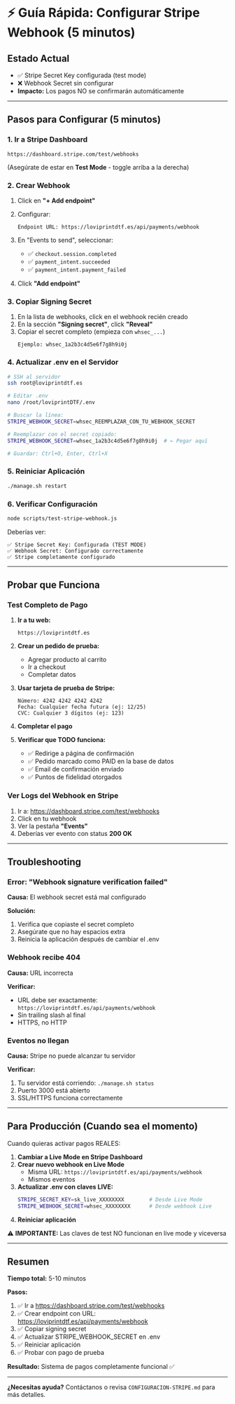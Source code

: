 # ⚡ Guía Rápida: Configurar Stripe Webhook (5 minutos)

## Estado Actual
- ✅ Stripe Secret Key configurada (test mode)
- ❌ Webhook Secret sin configurar
- **Impacto:** Los pagos NO se confirmarán automáticamente

---

## Pasos para Configurar (5 minutos)

### 1. Ir a Stripe Dashboard
```
https://dashboard.stripe.com/test/webhooks
```
(Asegúrate de estar en **Test Mode** - toggle arriba a la derecha)

### 2. Crear Webhook
1. Click en **"+ Add endpoint"**

2. Configurar:
   ```
   Endpoint URL: https://loviprintdtf.es/api/payments/webhook
   ```

3. En "Events to send", seleccionar:
   - ✅ `checkout.session.completed`
   - ✅ `payment_intent.succeeded`
   - ✅ `payment_intent.payment_failed`

4. Click **"Add endpoint"**

### 3. Copiar Signing Secret
1. En la lista de webhooks, click en el webhook recién creado
2. En la sección **"Signing secret"**, click **"Reveal"**
3. Copiar el secret completo (empieza con `whsec_...`)
   ```
   Ejemplo: whsec_1a2b3c4d5e6f7g8h9i0j
   ```

### 4. Actualizar .env en el Servidor
```bash
# SSH al servidor
ssh root@loviprintdtf.es

# Editar .env
nano /root/loviprintDTF/.env

# Buscar la línea:
STRIPE_WEBHOOK_SECRET=whsec_REEMPLAZAR_CON_TU_WEBHOOK_SECRET

# Reemplazar con el secret copiado:
STRIPE_WEBHOOK_SECRET=whsec_1a2b3c4d5e6f7g8h9i0j  # ← Pegar aquí

# Guardar: Ctrl+O, Enter, Ctrl+X
```

### 5. Reiniciar Aplicación
```bash
./manage.sh restart
```

### 6. Verificar Configuración
```bash
node scripts/test-stripe-webhook.js
```

Deberías ver:
```
✅ Stripe Secret Key: Configurada (TEST MODE)
✅ Webhook Secret: Configurado correctamente
✅ Stripe completamente configurado
```

---

## Probar que Funciona

### Test Completo de Pago

1. **Ir a tu web:**
   ```
   https://loviprintdtf.es
   ```

2. **Crear un pedido de prueba:**
   - Agregar producto al carrito
   - Ir a checkout
   - Completar datos

3. **Usar tarjeta de prueba de Stripe:**
   ```
   Número: 4242 4242 4242 4242
   Fecha: Cualquier fecha futura (ej: 12/25)
   CVC: Cualquier 3 dígitos (ej: 123)
   ```

4. **Completar el pago**

5. **Verificar que TODO funciona:**
   - ✅ Redirige a página de confirmación
   - ✅ Pedido marcado como PAID en la base de datos
   - ✅ Email de confirmación enviado
   - ✅ Puntos de fidelidad otorgados

### Ver Logs del Webhook en Stripe

1. Ir a: https://dashboard.stripe.com/test/webhooks
2. Click en tu webhook
3. Ver la pestaña **"Events"**
4. Deberías ver evento con status **200 OK**

---

## Troubleshooting

### Error: "Webhook signature verification failed"
**Causa:** El webhook secret está mal configurado

**Solución:**
1. Verifica que copiaste el secret completo
2. Asegúrate que no hay espacios extra
3. Reinicia la aplicación después de cambiar el .env

### Webhook recibe 404
**Causa:** URL incorrecta

**Verificar:**
- URL debe ser exactamente: `https://loviprintdtf.es/api/payments/webhook`
- Sin trailing slash al final
- HTTPS, no HTTP

### Eventos no llegan
**Causa:** Stripe no puede alcanzar tu servidor

**Verificar:**
1. Tu servidor está corriendo: `./manage.sh status`
2. Puerto 3000 está abierto
3. SSL/HTTPS funciona correctamente

---

## Para Producción (Cuando sea el momento)

Cuando quieras activar pagos REALES:

1. **Cambiar a Live Mode en Stripe Dashboard**
2. **Crear nuevo webhook en Live Mode**
   - Misma URL: `https://loviprintdtf.es/api/payments/webhook`
   - Mismos eventos
3. **Actualizar .env con claves LIVE:**
   ```bash
   STRIPE_SECRET_KEY=sk_live_XXXXXXXX        # Desde Live Mode
   STRIPE_WEBHOOK_SECRET=whsec_XXXXXXXX      # Desde webhook Live
   ```
4. **Reiniciar aplicación**

⚠️ **IMPORTANTE:** Las claves de test NO funcionan en live mode y viceversa

---

## Resumen

**Tiempo total:** 5-10 minutos

**Pasos:**
1. ✅ Ir a https://dashboard.stripe.com/test/webhooks
2. ✅ Crear endpoint con URL: https://loviprintdtf.es/api/payments/webhook
3. ✅ Copiar signing secret
4. ✅ Actualizar STRIPE_WEBHOOK_SECRET en .env
5. ✅ Reiniciar aplicación
6. ✅ Probar con pago de prueba

**Resultado:** Sistema de pagos completamente funcional ✅

---

**¿Necesitas ayuda?** Contáctanos o revisa `CONFIGURACION-STRIPE.md` para más detalles.
